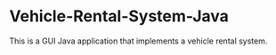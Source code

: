 # Vehicle-Rental-System-Java
This is a GUI Java application that implements a vehicle rental system.
